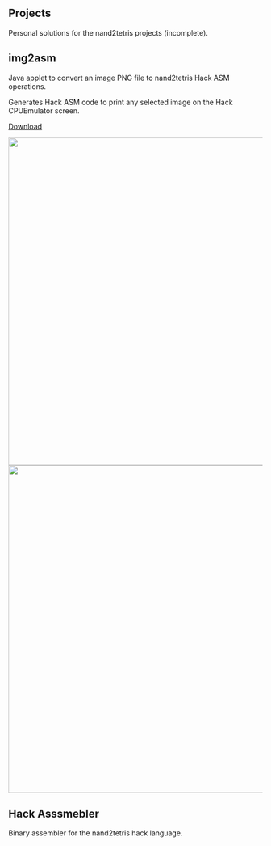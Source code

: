 
## Projects

Personal solutions for the nand2tetris projects (incomplete).

## img2asm

Java applet to convert an image PNG file to nand2tetris Hack ASM operations.

Generates Hack ASM code to print any selected image on the Hack CPUEmulator screen.

[Download](https://github.com/ExoSkeletons/nand2tetris/releases/download/v1.0.0/img2asm.jar)

<img src="https://i.imgur.com/cgu4pmE.png" width="648">
<img src="https://i.imgur.com/wyIG1ic.png" width="648">

## Hack Asssmebler

Binary assembler for the nand2tetris hack language.
